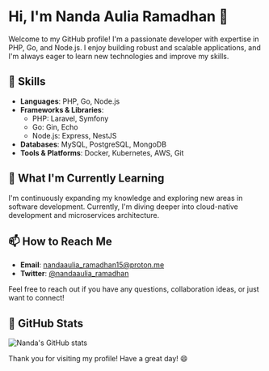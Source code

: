 # Hi, I'm Nanda Aulia Ramadhan 👋

Welcome to my GitHub profile! I'm a passionate developer with expertise in PHP, Go, and Node.js. I enjoy building robust and scalable applications, and I'm always eager to learn new technologies and improve my skills.

## 🚀 Skills

- **Languages**: PHP, Go, Node.js
- **Frameworks & Libraries**:
  - PHP: Laravel, Symfony
  - Go: Gin, Echo
  - Node.js: Express, NestJS
- **Databases**: MySQL, PostgreSQL, MongoDB
- **Tools & Platforms**: Docker, Kubernetes, AWS, Git

## 🌱 What I'm Currently Learning

I'm continuously expanding my knowledge and exploring new areas in software development. Currently, I'm diving deeper into cloud-native development and microservices architecture.


## 📫 How to Reach Me

- **Email**: [nandaaulia_ramadhan15@proton.me](mailto:nandaaulia_ramadhan15@proton.me)
- **Twitter**: [@nandaaulia_ramadhan](https://twitter.com/nandaaulia_ramadhan)

Feel free to reach out if you have any questions, collaboration ideas, or just want to connect!

## 🌟 GitHub Stats

![Nanda's GitHub stats](https://github-readme-stats.vercel.app/api?username=your-github-username&show_icons=true&theme=radical)



Thank you for visiting my profile! Have a great day! 😄
